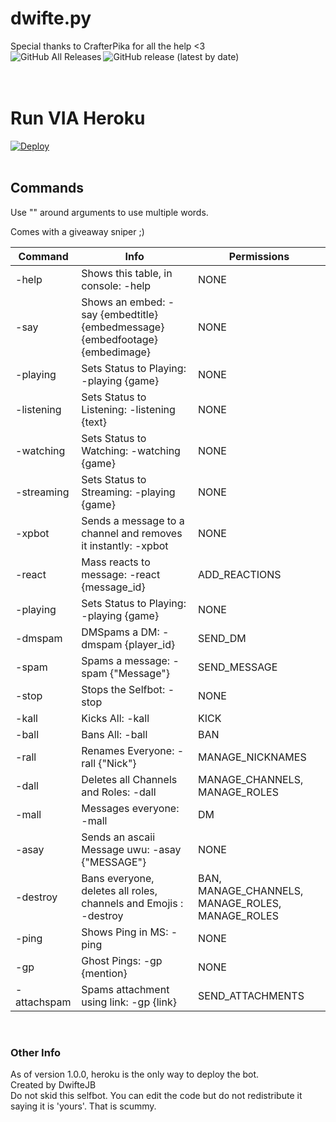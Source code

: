 # dwifte.py
Special thanks to <a src="https://github.com/CrafterPika">CrafterPika</a> for all the help <3<br>
<img alt="GitHub All Releases" align="left" src="https://img.shields.io/github/downloads/dwiftejb/dwifte.py/total"> <img alt="GitHub release (latest by date)" align="left" src="https://img.shields.io/github/v/release/dwiftejb/dwifte.py">
<br>
<br>
<br>

# Run VIA Heroku #

<a href="https://heroku.com/deploy?template=https://github.com/dwiftejb/dwifte.py">
  <img src="https://www.herokucdn.com/deploy/button.svg" alt="Deploy">
</a>
<br>
<br>

## Commands ##
Use "" around arguments to use multiple words.

Comes with a giveaway sniper ;)

Command       | Info | Permissions
------------- | ------------- | -------------
-help  | Shows this table, in console: -help | NONE
-say  | Shows an embed: -say {embedtitle} {embedmessage} {embedfootage} {embedimage} | NONE
-playing  | Sets Status to Playing: -playing {game} | NONE
-listening  | Sets Status to Listening: -listening {text} | NONE
-watching  | Sets Status to Watching: -watching {game} | NONE
-streaming  | Sets Status to Streaming: -playing {game} | NONE
-xpbot  | Sends a message to a channel and removes it instantly: -xpbot | NONE
-react  | Mass reacts to message: -react {message_id} | ADD_REACTIONS
-playing  | Sets Status to Playing: -playing {game} | NONE
-dmspam  | DMSpams a DM: -dmspam {player_id} | SEND_DM
-spam  | Spams a message: -spam {"Message"} | SEND_MESSAGE
-stop  | Stops the Selfbot: -stop | NONE
-kall  | Kicks All: -kall | KICK
-ball  | Bans All: -ball | BAN
-rall  | Renames Everyone: -rall {"Nick"} | MANAGE_NICKNAMES
-dall  | Deletes all Channels and Roles: -dall | MANAGE_CHANNELS, MANAGE_ROLES
-mall  | Messages everyone: -mall | DM
-asay  | Sends an ascaii Message uwu: -asay {"MESSAGE"} | NONE
-destroy  | Bans everyone, deletes all roles, channels and Emojis : -destroy | BAN, MANAGE_CHANNELS, MANAGE_ROLES, MANAGE_ROLES
-ping  | Shows Ping in MS: -ping | NONE
-gp  | Ghost Pings: -gp {mention} | NONE
-attachspam  | Spams attachment using link: -gp {link} | SEND_ATTACHMENTS
<br>

### Other Info ###

As of version 1.0.0, heroku is the only way to deploy the bot. 
<br>
Created by DwifteJB 
<br>
Do not skid this selfbot. You can edit the code but do not redistribute it saying it is 'yours'. That is scummy.
